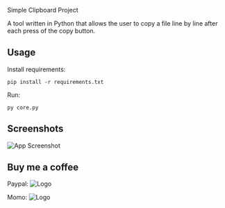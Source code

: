 
Simple Clipboard Project

A tool written in Python that allows the user to copy a file line by line after each press of the copy button.

## Usage
Install requirements:
```shell
pip install -r requirements.txt
```
Run:
```shell
py core.py
```

## Screenshots

![App Screenshot](https://i.imgur.com/NjzQ9fj.png)

## Buy me a coffee 
Paypal:
![Logo](https://i.imgur.com/AUnpDPW.png)

Momo:
![Logo](https://i.imgur.com/TEFXHDY.jpeg)